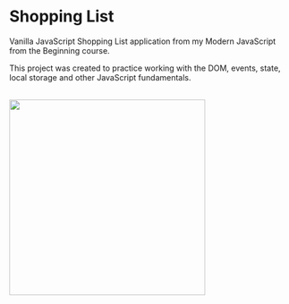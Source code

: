 # Shopping List

Vanilla JavaScript Shopping List application from my Modern JavaScript from the Beginning course.

This project was created to practice working with the DOM, events, state, local storage and other JavaScript fundamentals.

<br>

<img src="images/screen.png" width="350">
